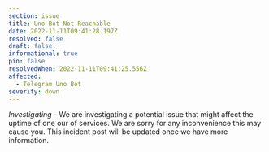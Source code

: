 ```yaml
---
section: issue
title: Uno Bot Not Reachable
date: 2022-11-11T09:41:28.197Z
resolved: false
draft: false
informational: true
pin: false
resolvedWhen: 2022-11-11T09:41:25.556Z
affected:
  - Telegram Uno Bot
severity: down
---
```

*Investigating* - We are investigating a potential issue that might affect the uptime of one our of services. We are sorry for any inconvenience this may cause you. This incident post will be updated once we have more information.